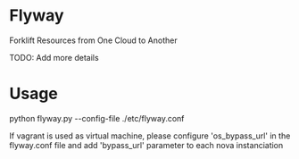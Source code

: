 Flyway
======

Forklift Resources from One Cloud to Another

TODO: Add more details

Usage
=====

python flyway.py --config-file ./etc/flyway.conf

If vagrant is used as virtual machine, please configure 'os_bypass_url' in the flyway.conf file  and add 'bypass_url' parameter to each nova instanciation
